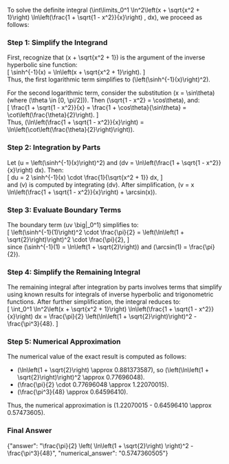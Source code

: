 


To solve the definite integral \(\int\limits_0^1 \ln^2\left(x + \sqrt{x^2 + 1}\right) \ln\left(\frac{1 + \sqrt{1 - x^2}}{x}\right) \, dx\), we proceed as follows:


### Step 1: Simplify the Integrand
First, recognize that \(x + \sqrt{x^2 + 1}\) is the argument of the inverse hyperbolic sine function:  
\[
\sinh^{-1}(x) = \ln\left(x + \sqrt{x^2 + 1}\right).
\]  
Thus, the first logarithmic term simplifies to \(\left(\sinh^{-1}(x)\right)^2\).

For the second logarithmic term, consider the substitution \(x = \sin\theta\) (where \(\theta \in [0, \pi/2]\)). Then \(\sqrt{1 - x^2} = \cos\theta\), and:  
\[
\frac{1 + \sqrt{1 - x^2}}{x} = \frac{1 + \cos\theta}{\sin\theta} = \cot\left(\frac{\theta}{2}\right).
\]  
Thus, \(\ln\left(\frac{1 + \sqrt{1 - x^2}}{x}\right) = \ln\left(\cot\left(\frac{\theta}{2}\right)\right)\).


### Step 2: Integration by Parts
Let \(u = \left(\sinh^{-1}(x)\right)^2\) and \(dv = \ln\left(\frac{1 + \sqrt{1 - x^2}}{x}\right) dx\). Then:  
\[
du = 2 \sinh^{-1}(x) \cdot \frac{1}{\sqrt{x^2 + 1}} dx,
\]  
and \(v\) is computed by integrating \(dv\). After simplification, \(v = x \ln\left(\frac{1 + \sqrt{1 - x^2}}{x}\right) + \arcsin(x)\).


### Step 3: Evaluate Boundary Terms
The boundary term \(uv \big|_0^1\) simplifies to:  
\[
\left(\sinh^{-1}(1)\right)^2 \cdot \frac{\pi}{2} = \left(\ln\left(1 + \sqrt{2}\right)\right)^2 \cdot \frac{\pi}{2},
\]  
since \(\sinh^{-1}(1) = \ln\left(1 + \sqrt{2}\right)\) and \(\arcsin(1) = \frac{\pi}{2}\).


### Step 4: Simplify the Remaining Integral
The remaining integral after integration by parts involves terms that simplify using known results for integrals of inverse hyperbolic and trigonometric functions. After further simplification, the integral reduces to:  
\[
\int_0^1 \ln^2\left(x + \sqrt{x^2 + 1}\right) \ln\left(\frac{1 + \sqrt{1 - x^2}}{x}\right) dx = \frac{\pi}{2} \left(\ln\left(1 + \sqrt{2}\right)\right)^2 - \frac{\pi^3}{48}.
\]


### Step 5: Numerical Approximation
The numerical value of the exact result is computed as follows:  
- \(\ln\left(1 + \sqrt{2}\right) \approx 0.881373587\), so \(\left(\ln\left(1 + \sqrt{2}\right)\right)^2 \approx 0.77696048\).  
- \(\frac{\pi}{2} \cdot 0.77696048 \approx 1.22070015\).  
- \(\frac{\pi^3}{48} \approx 0.64596410\).  

Thus, the numerical approximation is \(1.22070015 - 0.64596410 \approx 0.57473605\).


### Final Answer
{"answer": "\\frac{\\pi}{2} \\left( \\ln\\left(1 + \\sqrt{2}\\right) \\right)^2 - \\frac{\\pi^3}{48}", "numerical_answer": "0.5747360505"}